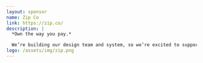 ```yaml
---
layout: sponsor
name: Zip Co
link: https://zip.co/
description: |
  *Own the way you pay.*

  We’re building our design team and system, so we’re excited to support the DS meetup.
logo: /assets/img/zip.png
---
```

